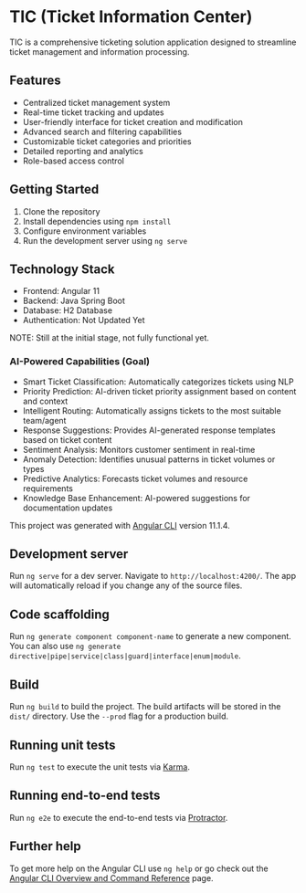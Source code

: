 # TIC (Ticket Information Center)

TIC is a comprehensive ticketing solution application designed to streamline ticket management and information processing. 

## Features

- Centralized ticket management system
- Real-time ticket tracking and updates
- User-friendly interface for ticket creation and modification
- Advanced search and filtering capabilities
- Customizable ticket categories and priorities
- Detailed reporting and analytics
- Role-based access control

## Getting Started

1. Clone the repository
2. Install dependencies using `npm install`
3. Configure environment variables
4. Run the development server using `ng serve`

## Technology Stack

- Frontend: Angular 11
- Backend: Java Spring Boot
- Database: H2 Database
- Authentication: Not Updated Yet

NOTE: Still at the initial stage, not fully functional yet.

### AI-Powered Capabilities (Goal)
- Smart Ticket Classification: Automatically categorizes tickets using NLP
- Priority Prediction: AI-driven ticket priority assignment based on content and context
- Intelligent Routing: Automatically assigns tickets to the most suitable team/agent
- Response Suggestions: Provides AI-generated response templates based on ticket content
- Sentiment Analysis: Monitors customer sentiment in real-time
- Anomaly Detection: Identifies unusual patterns in ticket volumes or types
- Predictive Analytics: Forecasts ticket volumes and resource requirements
- Knowledge Base Enhancement: AI-powered suggestions for documentation updates


This project was generated with [Angular CLI](https://github.com/angular/angular-cli) version 11.1.4.

## Development server

Run `ng serve` for a dev server. Navigate to `http://localhost:4200/`. The app will automatically reload if you change any of the source files.

## Code scaffolding

Run `ng generate component component-name` to generate a new component. You can also use `ng generate directive|pipe|service|class|guard|interface|enum|module`.

## Build

Run `ng build` to build the project. The build artifacts will be stored in the `dist/` directory. Use the `--prod` flag for a production build.

## Running unit tests

Run `ng test` to execute the unit tests via [Karma](https://karma-runner.github.io).

## Running end-to-end tests

Run `ng e2e` to execute the end-to-end tests via [Protractor](http://www.protractortest.org/).

## Further help

To get more help on the Angular CLI use `ng help` or go check out the [Angular CLI Overview and Command Reference](https://angular.io/cli) page.


